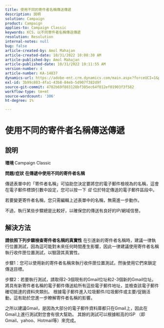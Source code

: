 ```yaml
---
title: 使用不同的寄件者名稱傳送傳遞
description: 說明
solution: Campaign
product: Campaign
applies-to: Campaign Classic
keywords: KCS，以不同寄件者名稱傳送傳遞
resolution: Resolution
internal-notes: null
bug: false
article-created-by: Amol Mahajan
article-created-date: 10/31/2022 10:08:30 AM
article-published-by: Amol Mahajan
article-published-date: 10/31/2022 10:11:55 AM
version-number: 4
article-number: KA-14837
dynamics-url: https://adobe-ent.crm.dynamics.com/main.aspx?forceUCI=1&pagetype=entityrecord&etn=knowledgearticle&id=fddd9bf4-0359-ed11-9561-6045bd006079
exl-id: 3b99c803-4fa1-43b8-84eb-5d907f382d9f
source-git-commit: 4702b69f883128bf305ec64f012ef01903f3f582
workflow-type: tm+mt
source-wordcount: '306'
ht-degree: 1%

---
```


# 使用不同的寄件者名稱傳送傳遞

## 說明

<b>環境</b><b> </b>
Campaign Classic


<b>問題/症狀</b>
<b>在傳遞中使用不同的寄件者名稱</b>

傳遞表單中的「寄件者名稱」可協助您決定要將您的電子郵件檢視為的名稱，這會在電子郵件標頭引數中設定，您可以按一下 *從* 位於特定傳送的電子郵件區段中。

若要變更寄件者名稱，您只需編輯上述表單中的名稱，無需進一步動作。

不過，執行某些步驟總是比較好，以確保您的傳送有良好的IP/網域信譽。






## 解決方法

<b>請依照下列步驟檢查寄件者名稱的真實性</b>
在引進新的寄件者名稱時，建議一律執行位置測試，因為這可能對未來任何時間產生影響，因此一律建議使用寄件者名稱執行收件匣位置測試，以驗證其真實性。

步驟1：您可以使用新的寄件者名稱來執行收件匣位置測試，然後使用它們來鎖定傳送目標。

步驟2：若要執行測試，請取得2-3個現有的Gmail位址和2-3個新的Gmail位址。 將具有新寄件者名稱的電子郵件傳送給所有這些電子郵件地址，並檢查該電子郵件確切抵達的資料夾類別。 根據電子郵件進入垃圾郵件/垃圾郵件或主要/促銷活動，這有助於您進一步瞭解寄件者名稱的影響。

之所以建議Gmail，是因為大部分的電子郵件資料庫都只在Gmail上，因此在Gmail上進行測試對您會有很大幫助。 其餘的測試可以根據較高的ISP （即Gmail、yahoo、Hotmail等）來完成。
